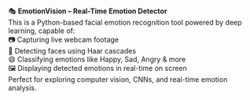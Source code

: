 🎭 **EmotionVision – Real-Time Emotion Detector**  
This is a Python-based facial emotion recognition tool powered by deep learning, capable of:  
📷 Capturing live webcam footage  
🧠 Detecting faces using Haar cascades  
😄 Classifying emotions like Happy, Sad, Angry & more  
🖼️ Displaying detected emotions in real-time on screen  
Perfect for exploring computer vision, CNNs, and real-time emotion analysis.  
